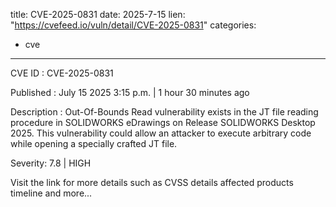  
title: CVE-2025-0831
date: 2025-7-15
lien: "https://cvefeed.io/vuln/detail/CVE-2025-0831"
categories:
  - cve
---

CVE ID : CVE-2025-0831

Published :  July 15
2025
3:15 p.m. | 1 hour
30 minutes ago

Description : Out-Of-Bounds Read vulnerability exists in the JT file reading procedure in SOLIDWORKS eDrawings on Release SOLIDWORKS Desktop 2025. This vulnerability could allow an attacker to execute arbitrary code while opening a specially crafted JT file.

Severity: 7.8 | HIGH

Visit the link for more details
such as CVSS details
affected products
timeline
and more...
